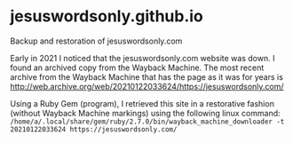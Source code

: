 # jesuswordsonly.github.io

Backup and restoration of jesuswordsonly.com

Early in 2021 I noticed that the jesuswordsonly.com website was down. I found an archived copy from the Wayback Machine. The most recent archive from the Wayback Machine that has the page as it was for years is http://web.archive.org/web/20210122033624/https://jesuswordsonly.com/

Using a Ruby Gem (program), I retrieved this site in a restorative fashion (without Wayback Machine markings) using the following linux command:
```/home/a/.local/share/gem/ruby/2.7.0/bin/wayback_machine_downloader -t 20210122033624 https://jesuswordsonly.com/```
